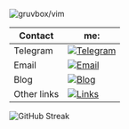 ![ gruvbox/vim ](https://media.tenor.com/2ITHaiXAjNcAAAAj/night-shift-work.gif)


| Contact     | me:                                                                                                                                     |
| ----------- | --------------------------------------------------------------------------------------------------------------------------------------- |
| Telegram    | [![Telegram](https://img.shields.io/badge/Telegram-2CA5E0?style=for-the-badge&logo=telegram&logoColor=white)](https://t.me/gruvboxx)    |
| Email       | [![Email](https://img.shields.io/badge/Email-D14836?style=for-the-badge&logo=gmail&logoColor=white)](mailto:jahamarsi@gmail.com)        |
| Blog        | [![Blog](https://img.shields.io/badge/Blog-21759B?style=for-the-badge&logo=wordpress&logoColor=white)](https://mars.mixa.site)          |
| Other links | [![Links](https://img.shields.io/badge/Links-181717?style=for-the-badge&logo=github&logoColor=white)](https://github.com/Jahamars/sert) |


![GitHub Streak](https://streak-stats.demolab.com?user=jahamars&theme=gruvbox-duo&hide_border=true&short_numbers=true)
